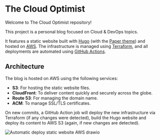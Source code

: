 # The Cloud Optimist

Welcome to The Cloud Optimist repository!

This project is a personal blog focused on Cloud & DevOps topics.

It features a static website built with [Hugo](https://gohugo.io/) (with the [Paper theme](https://github.com/nanxiaobei/hugo-paper)) and hosted on [AWS](https://aws.amazon.com/). The infrastructure is managed using [Terraform](https://www.terraform.io/), and all deployments are automated using [GitHub Actions](https://github.com/features/actions).

## Architecture

The blog is hosted on AWS using the following services:
- **S3**: For hosting the static website files.
- **CloudFront**: To deliver content quickly and securely across the globe.
- **Route 53**: For managing the domain name.
- **ACM**: To manage SSL/TLS certificates.

On new commits, a GitHub Action job will deploy the new infrastructure via Terraform (if any changes were detected), build the Hugo website and deploy its content to AWS S3 (again, if new changes are detected).

![Automatic deploy static website AWS drawio](https://github.com/antoinedelia/cloud-antoine-delia/assets/7138350/d0878545-22f1-42c8-8b04-aca4a932aaee)
